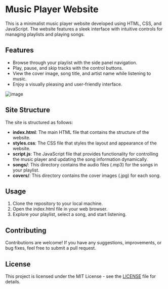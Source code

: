 # Music Player Website

This is a minimalist music player website developed using HTML, CSS, and JavaScript. The website features a sleek interface with intuitive controls for managing playlists and playing songs.

## Features

- Browse through your playlist with the side panel navigation.
- Play, pause, and skip tracks with the control buttons.
- View the cover image, song title, and artist name while listening to music.
- Enjoy a visually pleasing and user-friendly interface.

![image](https://github.com/karthikprabhu10/web-music-player/assets/108575187/5cdaa4b3-4c0b-499c-9568-0e872a63f6f8)


## Site Structure

The site is structured as follows:

- **index.html**: The main HTML file that contains the structure of the website.
- **styles.css**: The CSS file that styles the layout and appearance of the website.
- **script.js**: The JavaScript file that provides functionality for controlling the music player and updating the song information dynamically.
- **songs/**: This directory contains the audio files (.mp3) for the songs in your playlist.
- **covers/**: This directory contains the cover images (.jpg) for each song.

## Usage

1. Clone the repository to your local machine.
2. Open the index.html file in your web browser.
3. Explore your playlist, select a song, and start listening.

## Contributing

Contributions are welcome! If you have any suggestions, improvements, or bug fixes, feel free to submit a pull request.

## License

This project is licensed under the MIT License - see the [LICENSE](LICENSE) file for details.
